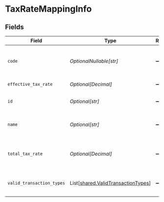 # TaxRateMappingInfo


## Fields

| Field                                                                              | Type                                                                               | Required                                                                           | Description                                                                        | Example                                                                            |
| ---------------------------------------------------------------------------------- | ---------------------------------------------------------------------------------- | ---------------------------------------------------------------------------------- | ---------------------------------------------------------------------------------- | ---------------------------------------------------------------------------------- |
| `code`                                                                             | *OptionalNullable[str]*                                                            | :heavy_minus_sign:                                                                 | Code for the tax rate from the accounting software.                                | 20% Bill tax                                                                       |
| `effective_tax_rate`                                                               | *Optional[Decimal]*                                                                | :heavy_minus_sign:                                                                 | Effective tax rate.                                                                | 20                                                                                 |
| `id`                                                                               | *Optional[str]*                                                                    | :heavy_minus_sign:                                                                 | Unique identifier of tax rate.                                                     | 23_Bills                                                                           |
| `name`                                                                             | *Optional[str]*                                                                    | :heavy_minus_sign:                                                                 | Name of the tax rate in the accounting software.                                   | 20% Bill tax Bills                                                                 |
| `total_tax_rate`                                                                   | *Optional[Decimal]*                                                                | :heavy_minus_sign:                                                                 | Total (not compounded) sum of the components of a tax rate.                        | 20                                                                                 |
| `valid_transaction_types`                                                          | List[[shared.ValidTransactionTypes](../../models/shared/validtransactiontypes.md)] | :heavy_minus_sign:                                                                 | Supported transaction types for the account.                                       |                                                                                    |